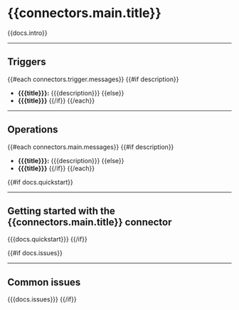 # {{connectors.main.title}}

{{docs.intro}}

***

## Triggers

{{#each connectors.trigger.messages}}
{{#if description}}
* __{{{title}}}:__ {{{description}}}
{{else}}
* __{{{title}}}__
{{/if}}
{{/each}}

***

## Operations

{{#each connectors.main.messages}}
{{#if description}}
* __{{{title}}}:__ {{{description}}}
{{else}}
* __{{{title}}}__
{{/if}}
{{/each}}

{{#if docs.quickstart}}
***

## Getting started with the {{connectors.main.title}} connector

{{{docs.quickstart}}}
{{/if}}


{{#if docs.issues}}
***

## Common issues

{{{docs.issues}}}
{{/if}}
